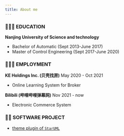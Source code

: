 ```yaml
---
title: About me
---
```

### 👨🏻‍🎓 EDUCATION

**Nanjing University of Science and technology**

- Bachelor of Automatic (Sept 2013-June 2017)
- Master of Control Engineering (Sept 2017-June 2020)

### 👨🏻‍💻 EMPLOYMENT

**KE Holdings Inc. (贝壳找房)**                             May 2020 - Oct 2021

- Online Learning System for Broker

**Bilibili (哔哩哔哩弹幕网)**                                   Nov 2021 - now

- Electronic Commerce System

### 👨‍🚀 SOFTWARE PROJECT

- [theme plugin of `StarUML`](https://github.com/NjustJiaweihan/Algorithms4)

